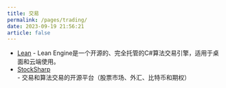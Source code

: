 ```yaml
---
title: 交易
permalink: /pages/trading/
date: 2023-09-19 21:56:21
article: false
---
```


* [Lean](https://github.com/QuantConnect/Lean) - Lean Engine是一个开源的、完全托管的C#算法交易引擎，适用于桌面和云端使用。
* [StockSharp](https://github.com/StockSharp/StockSharp) - 交易和算法交易的开源平台（股票市场、外汇、比特币和期权）